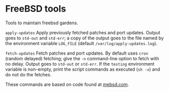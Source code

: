 # FreeBSD tools

Tools to maintain freebsd gardens.

`apply-updates` Apply previously fetched patches and port updates.  Output goes
to `std-out` and `std-err`; a copy of the output goes to the file named by the
environment variable `LOG_FILE` (default `/var/log/apply-updates.log`).

`fetch-updates` Fetch patches and port updates.  By default uses `cron` (random
delayed) fetching; give the `-n` command-line option to fetch with no delay.
Output goes to `std-out` or `std-err`.  If the `testing` environment variable
is non-empty, print the script commands as executed (`sh -x`) and do not do the
fetches.

These commands are based on code found at [mebsd.com](
https://mebsd.com/freebsd-security-hardening/simple-script-for-keeping-freebsd-upto-date.html).
